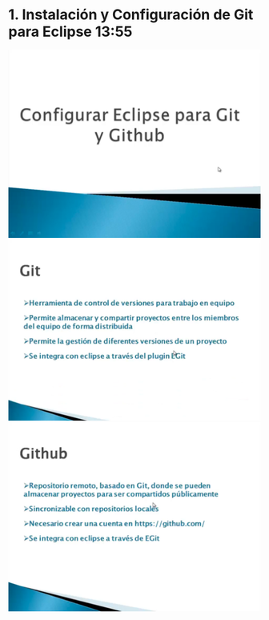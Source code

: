 # 1. Instalación y Configuración de Git para Eclipse 13:55

<img src="images/01-01.png">

<img src="images/01-02.png">

<img src="images/01-03.png">
